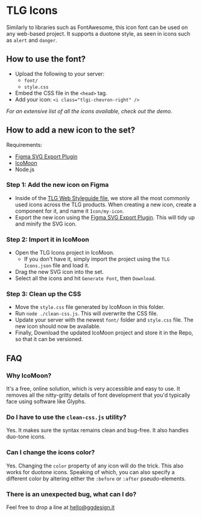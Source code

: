 # TLG Icons

Similarly to libraries such as FontAwesome, this icon font can be used on any web-based project. It supports a duotone style, as seen in icons such as `alert` and `danger`.

## How to use the font?

* Upload the following to your server:
  * `font/`
  * `style.css`
* Embed the CSS file in the `<head>` tag.
* Add your icon: `<i class="tlgi-chevron-right" />`

*For an extensive list of all the icons available, check out the demo.*

## How to add a new icon to the set?

Requirements:

- [Figma SVG Export Plugin](https://www.figma.com/community/plugin/814345141907543603)
- [IcoMoon](https://icomoon.io)
- Node.js

### Step 1: Add the new icon on Figma

* Inside of the [TLG Web Styleguide file](https://www.figma.com/file/1iT6AcCiEaeqBe9Ryu9rZ5/TLG-Web-Styleguide?type=design&node-id=2318-689&mode=design&t=y9e8gj3jCOYI5qMb-4), we store all the most commonly used icons across the TLG products. When creating a new icon, create a component for it, and name it `Icon/my-icon`.
* Export the new icon using the [Figma SVG Export Plugin](https://www.figma.com/community/plugin/814345141907543603). This will tidy up and minify the SVG icon.

### Step 2: Import it in IcoMoon

* Open the TLG Icons project in IcoMoon.
  * If you don't have it, simply import the project using the `TLG Icons.json` file and load it.
* Drag the new SVG icon into the set.
* Select all the icons and hit `Generate Font`, then `Download`. 

### Step 3: Clean up the CSS

* Move the `style.css` file generated by IcoMoon in this folder.
* Run `node ./clean-css.js`. This will overwrite the CSS file.
* Update your server with the newest `font/` folder and `style.css` file. The new icon should now be available.
* Finally, Download the updated IcoMoon project and store it in the Repo, so that it can be versioned.



## FAQ

### Why IcoMoon?
It's a free, online solution, which is very accessible and easy to use. It removes all the nitty-gritty details of font development that you'd typically face using software like Glyphs.

### Do I have to use the `clean-css.js` utility?
Yes. It makes sure the syntax remains clean and bug-free. It also handles duo-tone icons. 

### Can I change the icons color?
Yes. Changing the `color` property of any icon will do the trick. This also works for duotone icons. Speaking of which, you can also specify a different color by altering either the `:before` or `:after` pseudo-elements.

### There is an unexpected bug, what can I do?
Feel free to drop a line at hello@ggdesign.it